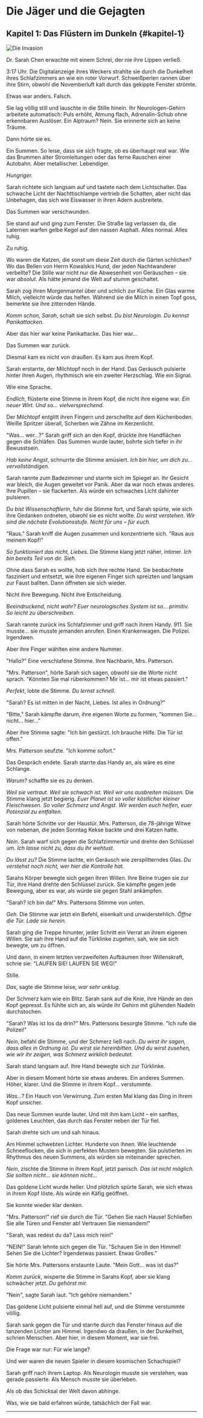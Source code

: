 # Die Jäger und die Gejagten

## Kapitel 1: Das Flüstern im Dunkeln {#kapitel-1}

![Die Invasion](../../assets/chapter_01_invasion.jpg)

Dr. Sarah Chen erwachte mit einem Schrei, der nie ihre Lippen verließ.

3:17 Uhr. Die Digitalanzeige ihres Weckers strahlte sie durch die Dunkelheit ihres Schlafzimmers an wie ein roter
Vorwurf. Schweißperlen rannen über ihre Stirn, obwohl die Novemberluft kalt durch das gekippte Fenster strömte.

Etwas war anders. Falsch.

Sie lag völlig still und lauschte in die Stille hinein. Ihr Neurologen-Gehirn arbeitete automatisch: Puls erhöht, Atmung
flach, Adrenalin-Schub ohne erkennbaren Auslöser. Ein Alptraum? Nein. Sie erinnerte sich an keine Träume.

Dann hörte sie es.

Ein Summen. So leise, dass sie sich fragte, ob es überhaupt real war. Wie das Brummen alter Stromleitungen oder das
ferne Rauschen einer Autobahn. Aber metallischer. Lebendiger.

*Hungriger.*

Sarah richtete sich langsam auf und tastete nach dem Lichtschalter. Das schwache Licht der Nachttischlampe vertrieb die
Schatten, aber nicht das Unbehagen, das sich wie Eiswasser in ihren Adern ausbreitete.

Das Summen war verschwunden.

Sie stand auf und ging zum Fenster. Die Straße lag verlassen da, die Laternen warfen gelbe Kegel auf den nassen Asphalt.
Alles normal. Alles ruhig.

Zu ruhig.

Wo waren die Katzen, die sonst um diese Zeit durch die Gärten schlichen? Wo das Bellen von Herrn Kowalskis Hund, der
jeden Nachtwanderer verbellte? Die Stille war nicht nur die Abwesenheit von Geräuschen – sie war *absolut*. Als hätte
jemand die Welt auf stumm geschaltet.

Sarah zog ihren Morgenmantel über und schlich zur Küche. Ein Glas warme Milch, vielleicht würde das helfen. Während sie
die Milch in einen Topf goss, bemerkte sie ihre zitternden Hände.

*Komm schon, Sarah*, schalt sie sich selbst. *Du bist Neurologin. Du kennst Panikattacken.*

Aber das hier war keine Panikattacke. Das hier war...

Das Summen war zurück.

Diesmal kam es nicht von draußen. Es kam aus ihrem Kopf.

Sarah erstarrte, der Milchtopf noch in der Hand. Das Geräusch pulsierte hinter ihren Augen, rhythmisch wie ein zweiter
Herzschlag. Wie ein Signal.

Wie eine Sprache.

*Endlich*, flüsterte eine Stimme in ihrem Kopf, die nicht ihre eigene war. *Ein neuer Wirt. Und so... vielversprechend.*

Der Milchtopf entglitt ihren Fingern und zerschellte auf dem Küchenboden. Weiße Spritzer überall, Scherben wie Zähne im
Kerzenlicht.

"Was... wer...?" Sarah griff sich an den Kopf, drückte ihre Handflächen gegen die Schläfen. Das Summen wurde lauter,
bohrte sich tiefer in ihr Bewusstsein.

*Hab keine Angst*, schnurrte die Stimme amüsiert. *Ich bin hier, um dich zu... vervollständigen.*

Sarah rannte zum Badezimmer und starrte sich im Spiegel an. Ihr Gesicht war bleich, die Augen geweitet vor Panik. Aber
da war noch etwas anderes. Ihre Pupillen – sie flackerten. Als würde ein schwaches Licht dahinter pulsieren.

*Du bist Wissenschaftlerin*, fuhr die Stimme fort, und Sarah spürte, wie sich ihre Gedanken ordneten, obwohl sie es
nicht wollte. *Du wirst verstehen. Wir sind die nächste Evolutionsstufe. Nicht für uns – für euch.*

"Raus." Sarah kniff die Augen zusammen und konzentrierte sich. "Raus aus meinem Kopf!"

*So funktioniert das nicht, Liebes.* Die Stimme klang jetzt näher, intimer. *Ich bin bereits Teil von dir. Sieh.*

Ohne dass Sarah es wollte, hob sich ihre rechte Hand. Sie beobachtete fasziniert und entsetzt, wie ihre eigenen Finger
sich spreizten und langsam zur Faust ballten. Dann öffneten sie sich wieder.

Nicht ihre Bewegung. Nicht ihre Entscheidung.

*Beeindruckend, nicht wahr? Euer neurologisches System ist so... primitiv. So leicht zu überschreiben.*

Sarah rannte zurück ins Schlafzimmer und griff nach ihrem Handy. 911. Sie musste... sie musste jemanden anrufen. Einen
Krankenwagen. Die Polizei. Irgendwen.

Aber ihre Finger wählten eine andere Nummer.

"Hallo?" Eine verschlafene Stimme. Ihre Nachbarin, Mrs. Patterson.

"Mrs. Patterson", hörte Sarah sich sagen, obwohl sie die Worte nicht sprach. "Könnten Sie mal rüberkommen? Mir ist...
mir ist etwas passiert."

*Perfekt*, lobte die Stimme. *Du lernst schnell.*

"Sarah? Es ist mitten in der Nacht, Liebes. Ist alles in Ordnung?"

"Bitte," Sarah kämpfte darum, ihre eigenen Worte zu formen, "kommen Sie... nicht... hier..."

Aber ihre Stimme sagte: "Ich bin gestürzt. Ich brauche Hilfe. Die Tür ist offen."

Mrs. Patterson seufzte. "Ich komme sofort."

Das Gespräch endete. Sarah starrte das Handy an, als wäre es eine Schlange.

*Warum?* schaffte sie es zu denken.

*Weil sie vertraut. Weil sie schwach ist. Weil wir uns ausbreiten müssen.* Die Stimme klang jetzt begierig. *Euer Planet
ist so voller köstlicher kleiner Fleischwesen. So voller Schmerz und Angst. Wir werden euch helfen, euer Potenzial zu
entfalten.*

Sarah hörte Schritte vor der Haustür. Mrs. Patterson, die 78-jährige Witwe von nebenan, die jeden Sonntag Kekse backte
und drei Katzen hatte.

*Nein.* Sarah warf sich gegen die Schlafzimmertür und drehte den Schlüssel um. *Ich lasse nicht zu, dass du ihr
wehtust.*

*Du lässt zu?* Die Stimme lachte, ein Geräusch wie zersplitterndes Glas. *Du verstehst noch nicht, wer hier die
Kontrolle hat.*

Sarahs Körper bewegte sich gegen ihren Willen. Ihre Beine trugen sie zur Tür, ihre Hand drehte den Schlüssel zurück. Sie
kämpfte gegen jede Bewegung, aber es war, als würde sie gegen Stahl ankämpfen.

"Sarah? Ich bin da!" Mrs. Pattersons Stimme von unten.

*Geh.* Die Stimme war jetzt ein Befehl, eisenkalt und unwiderstehlich. *Öffne die Tür. Lade sie herein.*

Sarah ging die Treppe hinunter, jeder Schritt ein Verrat an ihrem eigenen Willen. Sie sah ihre Hand auf die Türklinke
zugehen, sah, wie sie sich bewegte, um zu öffnen.

Und dann, in einem letzten verzweifelten Aufbäumen ihrer Willenskraft, schrie sie: "LAUFEN SIE! LAUFEN SIE WEG!"

Stille.

*Das*, sagte die Stimme leise, *war sehr unklug.*

Der Schmerz kam wie ein Blitz. Sarah sank auf die Knie, ihre Hände an den Kopf gepresst. Es fühlte sich an, als würde
ihr Gehirn mit glühenden Nadeln durchstochen.

"Sarah? Was ist los da drin?" Mrs. Pattersons besorgte Stimme. "Ich rufe die Polizei!"

*Nein*, befahl die Stimme, und der Schmerz ließ nach. *Du wirst ihr sagen, dass alles in Ordnung ist. Du wirst sie
hereinbitten. Und du wirst zusehen, wie wir ihr zeigen, was Schmerz wirklich bedeutet.*

Sarah stand langsam auf. Ihre Hand bewegte sich zur Türklinke.

Aber in diesem Moment hörte sie etwas anderes. Ein anderes Summen. Höher, klarer. Und die Stimme in ihrem Kopf...
verstummte.

*Was...?* Ein Hauch von Verwirrung. Zum ersten Mal klang das Ding in ihrem Kopf unsicher.

Das neue Summen wurde lauter. Und mit ihm kam Licht – ein sanftes, goldenes Leuchten, das durch das Fenster neben der
Tür fiel.

Sarah drehte sich um und sah hinaus.

Am Himmel schwebten Lichter. Hunderte von ihnen. Wie leuchtende Schneeflocken, die sich in perfekten Mustern bewegten.
Sie pulstierten im Rhythmus des neuen Summens, als würden sie miteinander sprechen.

*Nein*, zischte die Stimme in ihrem Kopf, jetzt panisch. *Das ist nicht möglich. Sie sollten nicht... sie können
nicht...*

Das goldene Licht wurde heller. Und plötzlich spürte Sarah, wie sich etwas in ihrem Kopf löste. Als würde ein Käfig
geöffnet.

Sie konnte wieder klar denken.

"Mrs. Patterson!" rief sie durch die Tür. "Gehen Sie nach Hause! Schließen Sie alle Türen und Fenster ab! Vertrauen Sie
niemandem!"

"Sarah, was redest du da? Lass mich rein!"

"NEIN!" Sarah lehnte sich gegen die Tür. "Schauen Sie in den Himmel! Sehen Sie die Lichter? Irgendetwas passiert. Etwas
Großes."

Sie hörte Mrs. Pattersons erstaunte Laute. "Mein Gott... was ist das?"

*Komm zurück*, wisperte die Stimme in Sarahs Kopf, aber sie klang schwächer jetzt. *Du gehörst mir.*

"Nein", sagte Sarah laut. "Ich gehöre niemandem."

Das goldene Licht pulsierte einmal hell auf, und die Stimme verstummte völlig.

Sarah sank gegen die Tür und starrte durch das Fenster hinaus auf die tanzenden Lichter am Himmel. Irgendwo da draußen,
in der Dunkelheit, schrien Menschen. Aber hier, in diesem Moment, war sie frei.

Die Frage war nur: Für wie lange?

Und wer waren die neuen Spieler in diesem kosmischen Schachspiel?

Sarah griff nach ihrem Laptop. Als Neurologin musste sie verstehen, was gerade passierte. Als Mensch musste sie
überleben.

Als ob das Schicksal der Welt davon abhinge.

Was, wie sie bald erfahren würde, tatsächlich der Fall war.

---

